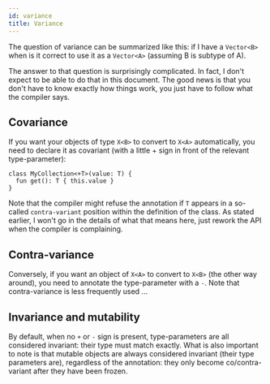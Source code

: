```yaml
---
id: variance
title: Variance
---
```


The question of variance can be summarized like this: if I have a `Vector<B>` when is it correct to use it as a `Vector<A>` (assuming B is subtype of A).

The answer to that question is surprisingly complicated. In fact, I don't expect to be able to do that in this document. The good news is that you don't have to know exactly how things work, you just have to follow what the compiler says.

## Covariance

If you want your objects of type `X<B>` to convert to `X<A>` automatically, you need to declare it as covariant (with a little + sign in front of the relevant type-parameter):

```
class MyCollection<+T>(value: T) {
  fun get(): T { this.value }
}
```

Note that the compiler might refuse the annotation if `T` appears in a so-called `contra-variant` position within the definition of the class. As stated earlier, I won't go in the details of what that means here, just rework the API when the compiler is complaining.

## Contra-variance

Conversely, if you want an object of `X<A>` to convert to `X<B>` (the other way around), you need to annotate the type-parameter with a `-`. Note that contra-variance is less frequently used ...

## Invariance and mutability

By default, when no `+` or `-` sign is present, type-parameters are all considered invariant: their type must match exactly. What is also important to note is that mutable objects are always considered invariant (their type parameters are), regardless of the annotation: they only become co/contra-variant after they have been frozen.
